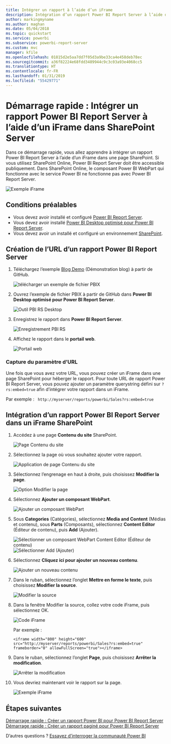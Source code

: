 ```yaml
---
title: Intégrer un rapport à l’aide d’un iFrame
description: Intégration d’un rapport Power BI Report Server à l’aide d’un iFrame dans SharePoint Server
author: markingmyname
ms.author: maghan
ms.date: 05/04/2018
ms.topic: quickstart
ms.service: powerbi
ms.subservice: powerbi-report-server
ms.custom: mvc
manager: kfile
ms.openlocfilehash: 01815d2e5aa7dd7f05d3a9be33ca4e458deb78ec
ms.sourcegitcommit: a36f82224e68fdd3489944c9c3c03a93e4068cc5
ms.translationtype: HT
ms.contentlocale: fr-FR
ms.lasthandoff: 01/31/2019
ms.locfileid: "55429771"
---
```

# <a name="quickstart-embed-a-power-bi-report-server-report-using-an-iframe-in-sharepoint-server"></a>Démarrage rapide : Intégrer un rapport Power BI Report Server à l’aide d’un iFrame dans SharePoint Server

Dans ce démarrage rapide, vous allez apprendre à intégrer un rapport Power BI Report Server à l’aide d’un iFrame dans une page SharePoint. Si vous utilisez SharePoint Online, Power BI Report Server doit être accessible publiquement. Dans SharePoint Online, le composant Power BI WebPart qui fonctionne avec le service Power BI ne fonctionne pas avec Power BI Report Server. 

![Exemple iFrame](media/quickstart-embed/quickstart_embed_01.png)
## <a name="prerequisites"></a>Conditions préalables
* Vous devez avoir installé et configuré [Power BI Report Server](https://powerbi.microsoft.com/report-server/).
* Vous devez avoir installé [Power BI Desktop optimisé pour Power BI Report Server](install-powerbi-desktop.md).
* Vous devez avoir un installé et configuré un environnement [SharePoint](https://docs.microsoft.com/sharepoint/install/install).

## <a name="creating-the-power-bi-report-server-report-url"></a>Création de l’URL d’un rapport Power BI Report Server

1. Téléchargez l’exemple [Blog Demo](https://github.com/Microsoft/powerbi-desktop-samples) (Démonstration blog) à partir de GitHub.

    ![télécharger un exemple de fichier PBIX](media/quickstart-embed/quickstart_embed_14.png)

2. Ouvrez l’exemple de fichier PBIX à partir de GitHub dans **Power BI Desktop optimisé pour Power BI Report Server**.

    ![Outil PBI RS Desktop](media/quickstart-embed/quickstart_embed_02.png)

3. Enregistrez le rapport dans **Power BI Report Server**. 

    ![Enregistrement PBI RS](media/quickstart-embed/quickstart_embed_03.png)

4. Affichez le rapport dans le **portail web**.

    ![Portail web](media/quickstart-embed/quickstart_embed_04.png)

### <a name="capturing-the-url-parameter"></a>Capture du paramètre d’URL

Une fois que vous avez votre URL, vous pouvez créer un iFrame dans une page SharePoint pour héberger le rapport. Pour toute URL de rapport Power BI Report Server, vous pouvez ajouter un paramètre querystring défini sur `?rs:embed=true` afin d’intégrer votre rapport dans un iFrame. 

   Par exemple :
    ``` 
    http://myserver/reports/powerbi/Sales?rs:embed=true
    ```
## <a name="embedding-a-power-bi-report-server-report-in-a-sharepoint-iframe"></a>Intégration d’un rapport Power BI Report Server dans un iFrame SharePoint

1. Accédez à une page **Contenu du site** SharePoint.

    ![Page Contenu du site](media/quickstart-embed/quickstart_embed_05.png)

2. Sélectionnez la page où vous souhaitez ajouter votre rapport.

    ![Application de page Contenu du site](media/quickstart-embed/quickstart_embed_06.png)

3. Sélectionnez l’engrenage en haut à droite, puis choisissez **Modifier la page**.

    ![Option Modifier la page](media/quickstart-embed/quickstart_embed_07.png)

4. Sélectionnez **Ajouter un composant WebPart**.

    ![Ajouter un composant WebPart](media/quickstart-embed/quickstart_embed_08.png)

5. Sous **Categories** (Catégories), sélectionnez **Media and Content** (Médias et contenu), sous **Parts** (Composants), sélectionnez **Content Editor** (Éditeur de contenu), puis **Add** (Ajouter).

    ![Sélectionner un composant WebPart Content Editor (Éditeur de contenu)](media/quickstart-embed/quickstart_embed_09.png) ![Sélectionner Add (Ajouter)](media/quickstart-embed/quickstart_embed_091.png)

6. Sélectionnez **Cliquez ici pour ajouter un nouveau contenu**.

    ![Ajouter un nouveau contenu](media/quickstart-embed/quickstart_embed_10.png)

7. Dans le ruban, sélectionnez l’onglet **Mettre en forme le texte**, puis choisissez **Modifier la source**.

     ![Modifier la source](media/quickstart-embed/quickstart_embed_11.png)

8. Dans la fenêtre Modifier la source, collez votre code iFrame, puis sélectionnez OK.

    ![Code iFrame](media/quickstart-embed/quickstart_embed_12.png)

     Par exemple :
     ```
     <iframe width="800" height="600" src="http://myserver/reports/powerbi/Sales?rs:embed=true" frameborder="0" allowFullScreen="true"></iframe>
     ```

9. Dans le ruban, sélectionnez l’onglet **Page**, puis choisissez **Arrêter la modification**.

    ![Arrêter la modification](media/quickstart-embed/quickstart_embed_13.png)

10. Vous devriez maintenant voir le rapport sur la page.

    ![Exemple iFrame](media/quickstart-embed/quickstart_embed_01.png)

## <a name="next-steps"></a>Étapes suivantes

[Démarrage rapide : Créer un rapport Power BI pour Power BI Report Server](quickstart-create-powerbi-report.md)  
[Démarrage rapide : Créer un rapport paginé pour Power BI Report Server](quickstart-create-paginated-report.md)  

D’autres questions ? [Essayez d’interroger la communauté Power BI](https://community.powerbi.com/) 